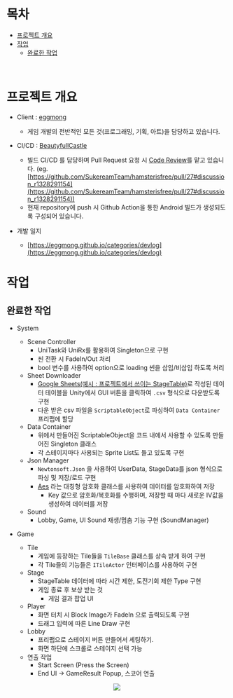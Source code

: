 목차
============
- [프로젝트 개요](#프로젝트-개요)
- [작업](#작업)
  - [완료한 작업](#완료한-작업)

<br>

프로젝트 개요
============
- Client : [eggmong](https://github.com/eggmong)
  - 게임 개발의 전반적인 모든 것(프로그래밍, 기획, 아트)을 담당하고 있습니다.
  
- CI/CD : [BeautyfullCastle](https://github.com/BeautyfullCastle)
  - 빌드 CI/CD 를 담당하며 Pull Request 요청 시 [Code Review](https://github.com/SukereamTeam/hamsterisfree/pulls?q=is%3Apr+is%3Aclosed)를 맡고 있습니다.
    (eg. [https://github.com/SukereamTeam/hamsterisfree/pull/27#discussion_r1328291154](https://github.com/SukereamTeam/hamsterisfree/pull/27#discussion_r1328291154))
  - 현재 repository에 push 시 Github Action을 통한 Android 빌드가 생성되도록 구성되어 있습니다.
 
- 개발 일지
  - [https://eggmong.github.io/categories/devlog](https://eggmong.github.io/categories/devlog)


작업
============
완료한 작업
--------------------
- System
  - Scene Controller
    - UniTask와 UniRx를 활용하여 Singleton으로 구현
    - 씬 전환 시 FadeIn/Out 처리
    - bool 변수를 사용하여 option으로 loading 씬을 삽입/비삽입 하도록 처리
  - Sheet Downloader
    - [Google Sheets(예시 : 프로젝트에서 쓰이는 StageTable)](https://docs.google.com/spreadsheets/d/1fvU3xywFyNZkfHUn1L4PFeJu_uEJMswXxMU7Dl_PcmM/edit?usp=sharing)로 작성된 데이터 테이블을 Unity에서 GUI 버튼을 클릭하여 `.csv` 형식으로 다운받도록 구현
    - 다운 받은 csv 파일을 `ScriptableObject`로 파싱하여 `Data Container` 프리팹에 할당
  - Data Container
    - 위에서 만들어진 ScriptableObject을 코드 내에서 사용할 수 있도록 만들어진 Singleton 클래스
    - 각 스테이지마다 사용되는 Sprite List도 들고 있도록 구현
  - Json Manager
    - `Newtonsoft.Json` 을 사용하여 UserData, StageData를 json 형식으로 파싱 및 저장/로드 구현
    - [Aes](https://learn.microsoft.com/ko-kr/dotnet/api/system.security.cryptography.aes?view=net-7.0) 라는
대칭형 암호화 클래스를 사용하여 데이터를 암호화하여 저장
      - Key 값으로 암호화/복호화를 수행하며, 저장할 때 마다 새로운 IV값을 생성하여 데이터를 저장
  - Sound
    - Lobby, Game, UI Sound 재생/멈춤 기능 구현 (SoundManager)

- Game
  - Tile
    - 게임에 등장하는 Tile들을 `TileBase` 클래스를 상속 받게 하여 구현
    - 각 Tile들의 기능들은 `ITileActor` 인터페이스를 사용하여 구현
  - Stage
    - StageTable 데이터에 따라 시간 제한, 도전기회 제한 Type 구현
    -  게임 종료 후 보상 받는 것
		- 게임 결과 팝업 UI
  - Player
    - 화면 터치 시 Block Image가 FadeIn 으로 출력되도록 구현
    - 드래그 입력에 따른 Line Draw 구현
  - Lobby
	- 프리팹으로 스테이지 버튼 만들어서 세팅하기.
	- 화면 하단에 스크롤로 스테이지 선택 가능
  - 연출 작업
      - Start Screen (Press the Screen)
      - End UI -> GameResult Popup, 스코어 연출
  

<p align="center">
<a href="https://hits.seeyoufarm.com"><img src="https://hits.seeyoufarm.com/api/count/incr/badge.svg?url=https%3A%2F%2Fgithub.com%2FSukereamTeam%2Fhamsterisfree&count_bg=%2379C83D&title_bg=%235C5C5C&icon=&icon_color=%23E7E7E7&title=hits&edge_flat=false"/></a>                                       
</p>
